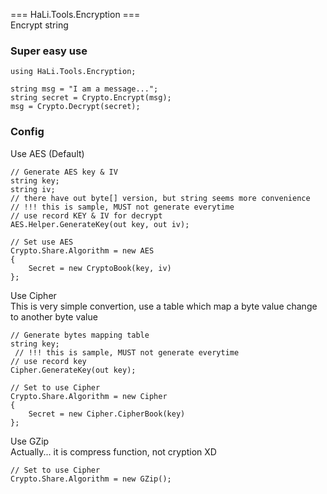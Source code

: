 === HaLi.Tools.Encryption ===</br>
Encrypt string 

### Super easy use
    using HaLi.Tools.Encryption;
    
    string msg = "I am a message...";
    string secret = Crypto.Encrypt(msg);
    msg = Crypto.Decrypt(secret);
    
### Config
Use AES (Default)

    // Generate AES key & IV
    string key;
    string iv;
    // there have out byte[] version, but string seems more convenience
    // !!! this is sample, MUST not generate everytime
    // use record KEY & IV for decrypt
    AES.Helper.GenerateKey(out key, out iv);
    
    // Set use AES
    Crypto.Share.Algorithm = new AES
    {
        Secret = new CryptoBook(key, iv)
    };
    
Use Cipher</br>
This is very simple convertion, use a table which map a byte value change to another byte value

    // Generate bytes mapping table
    string key;
     // !!! this is sample, MUST not generate everytime
    // use record key
    Cipher.GenerateKey(out key);
    
    // Set to use Cipher
    Crypto.Share.Algorithm = new Cipher
    {
        Secret = new Cipher.CipherBook(key)
    };
    
Use GZip</br>
Actually... it is compress function, not cryption XD

    // Set to use Cipher
    Crypto.Share.Algorithm = new GZip();
